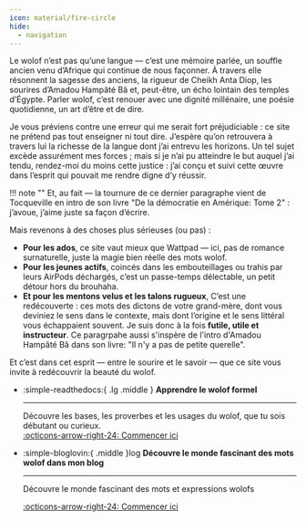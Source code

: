 ```yaml
---
icon: material/fire-circle
hide:
  - navigation
---
```


Le wolof n’est pas qu’une langue — c’est une mémoire parlée, un souffle ancien venu d’Afrique qui continue de nous façonner. À travers elle résonnent la sagesse des anciens, la rigueur de Cheikh Anta Diop, les sourires d’Amadou Hampâté Bâ et, peut-être, un écho lointain des temples d’Égypte. Parler wolof, c’est renouer avec une dignité millénaire, une poésie quotidienne, un art d’être et de dire.

Je vous préviens contre une erreur qui me serait fort préjudiciable : ce site ne prétend pas tout enseigner ni tout dire. J’espère qu’on retrouvera à travers lui la richesse de la langue dont j’ai entrevu les horizons. Un tel sujet excède assurément mes forces ; mais si je n’ai pu atteindre le but auquel j’ai tendu, rendez-moi du moins cette justice : j’ai conçu et suivi cette œuvre dans l’esprit qui pouvait me rendre digne d’y réussir.

!!! note ""
    Et, au fait — la tournure de ce dernier paragraphe vient de Tocqueville en intro de son livre "De la démocratie en Amérique: Tome 2" : j’avoue, j’aime juste sa façon d’écrire.

Mais revenons à des choses plus sérieuses (ou pas) :

* **Pour les ados**, ce site vaut mieux que Wattpad — ici, pas de romance surnaturelle, juste la magie bien réelle des mots wolof.
* **Pour les jeunes actifs**, coincés dans les embouteillages ou trahis par leurs AirPods déchargés, c’est un passe-temps délectable, un petit détour hors du brouhaha.
* **Et pour les mentons velus et les talons rugueux**, C’est une redécouverte : ces mots des dictons de votre grand-mère, dont vous deviniez le sens dans le contexte, mais dont l’origine et le sens littéral vous échappaient souvent.
Je suis donc à la fois **futile, utile et instructeur**. Ce paragrpahe aussi s'inspère de l'intro d'Amadou Hampâté Bâ dans son livre: "Il n'y a pas de petite querelle". 

Et c’est dans cet esprit — entre le sourire et le savoir — que ce site vous invite à redécouvrir la beauté du wolof.

<div class="grid cards" markdown>

-   :simple-readthedocs:{ .lg .middle } __Apprendre le wolof formel__
    
    ---

    Découvre les bases, les proverbes et les usages du wolof, que tu sois débutant ou curieux.  
    [:octicons-arrow-right-24: Commencer ici](./cours/alphabet_phonetics_writing_rules/1-introduction/)


-   :simple-bloglovin:{ .middle }log __Découvre le monde fascinant des mots wolof dans mon blog__

    ---
    Découvre le monde fascinant des mots et expressions wolofs
    
    [:octicons-arrow-right-24: Commencer ici](./blog)
</div>